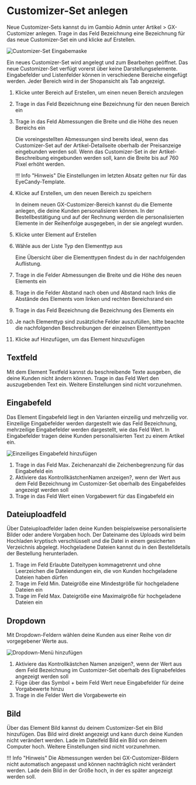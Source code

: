 # Customizer-Set anlegen 

Neue Customizer-Sets kannst du im Gambio Admin unter Artikel \> GX-Customizer anlegen. Trage in das Feld Bezeichnung eine Bezeichnung für das neue Customizer-Set ein und klicke auf Erstellen.

![](Bilder/Abb092_CustomizerSetEingabemaske.PNG "Customizer-Set Eingabemaske")

Ein neues Customizer-Set wird angelegt und zum Bearbeiten geöffnet. Das neue Customizer-Set verfügt vorerst über keine Darstellungselemente. Eingabefelder und Listenfelder können in verschiedene Bereiche eingefügt werden. Jeder Bereich wird in der Shopansicht als Tab angezeigt.

1.  Klicke unter Bereich auf Erstellen, um einen neuen Bereich anzulegen
2.  Trage in das Feld Bezeichnung eine Bezeichnung für den neuen Bereich ein
3.  Trage in das Feld Abmessungen die Breite und die Höhe des neuen Bereichs ein

    Die voreingestellten Abmessungen sind bereits ideal, wenn das Customizer-Set auf der Artikel-Detailseite oberhalb der Preisanzeige eingebunden werden soll. Wenn das Customizer-Set in der Artikel-Beschreibung eingebunden werden soll, kann die Breite bis auf 760 Pixel erhöht werden.

    !!! Info "Hinweis"
	 Die Einstellungen im letzten Absatz gelten nur für das EyeCandy-Template.

4.  Klicke auf Erstellen, um den neuen Bereich zu speichern

    In deinem neuen GX-Customizer-Bereich kannst du die Elemente anlegen, die deine Kunden personalisieren können. In der Bestellbestätigung und auf der Rechnung werden die personalisierten Elemente in der Reihenfolge ausgegeben, in der sie angelegt wurden.

5.  Klicke unter Element auf Erstellen
6.  Wähle aus der Liste Typ den Elementtyp aus

    Eine Übersicht über die Elementtypen findest du in der nachfolgenden Auflistung.

7.  Trage in die Felder Abmessungen die Breite und die Höhe des neuen Elements ein
8.  Trage in die Felder Abstand nach oben und Abstand nach links die Abstände des Elements vom linken und rechten Bereichsrand ein
9.  Trage in das Feld Bezeichnung die Bezeichnung des Elements ein
10. Je nach Elementtyp sind zusätzliche Felder auszufüllen, bitte beachte die nachfolgenden Beschreibungen der einzelnen Elementtypen
11. Klicke auf Hinzufügen, um das Element hinzuzufügen

## Textfeld 

Mit dem Element Textfeld kannst du beschreibende Texte ausgeben, die deine Kunden nicht ändern können. Trage in das Feld Wert den auszugebenden Text ein. Weitere Einstellungen sind nicht vorzunehmen.

## Eingabefeld 

Das Element Eingabefeld liegt in den Varianten einzeilig und mehrzeilig vor. Einzeilige Eingabefelder werden dargestellt wie das Feld Bezeichnung, mehrzeilige Eingabefelder werden dargestellt, wie das Feld Wert. In Eingabefelder tragen deine Kunden personalisierten Text zu einem Artikel ein.

![](Bilder/Abb093_EinzeiligesEingabefeldHinzufuegen.PNG "Einzeiliges Eingabefeld hinzufügen")

1.  Trage in das Feld Max. Zeichenanzahl die Zeichenbegrenzung für das Eingabefeld ein
2.  Aktiviere das KontrollkästchenNamen anzeigen?, wenn der Wert aus dem Feld Bezeichnung im Customizer-Set oberhalb des Eingabefeldes angezeigt werden soll
3.  Trage in das Feld Wert einen Vorgabewert für das Eingabefeld ein

## Dateiuploadfeld 

Über Dateiuploadfelder laden deine Kunden beispielsweise personalisierte Bilder oder andere Vorgaben hoch. Der Dateiname des Uploads wird beim Hochladen kryptisch verschlüsselt und die Datei in einem gesicherten Verzeichnis abgelegt. Hochgeladene Dateien kannst du in den Bestelldetails der Bestellung herunterladen.

1.  Trage im Feld Erlaubte Dateitypen kommagetrennt und ohne Leerzeichen die Dateiendungen ein, die von Kunden hochgeladene Dateien haben dürfen
2.  Trage im Feld Min. Dateigröße eine Mindestgröße für hochgeladene Dateien ein
3.  Trage im Feld Max. Dateigröße eine Maximalgröße für hochgeladene Dateien ein

## Dropdown 

Mit Dropdown-Feldern wählen deine Kunden aus einer Reihe von dir vorgegebener Werte aus.

![](Bilder/Abb094_DropdownMenueHinzufuegen.PNG "Dropdown-Menü hinzufügen")

1.  Aktiviere das Kontrollkästchen Namen anzeigen?, wenn der Wert aus dem Feld Bezeichnung im Customizer-Set oberhalb des Eignabefeldes angezeigt werden soll
2.  Füge über das Symbol + beim Feld Wert neue Eingabefelder für deine Vorgabewerte hinzu
3.  Trage in die Felder Wert die Vorgabewerte ein

## Bild 

Über das Element Bild kannst du deinem Customizer-Set ein Bild hinzufügen. Das Bild wird direkt angezeigt und kann durch deine Kunden nicht verändert werden. Lade im Dateifeld Bild ein Bild von deinem Computer hoch. Weitere Einstellungen sind nicht vorzunehmen.

!!! Info "Hinweis"
	 Die Abmessungen werden bei GX-Customizer-Bildern nicht automatisch angepasst und können nachträglich nicht verändert werden. Lade dein Bild in der Größe hoch, in der es später angezeigt werden soll.



